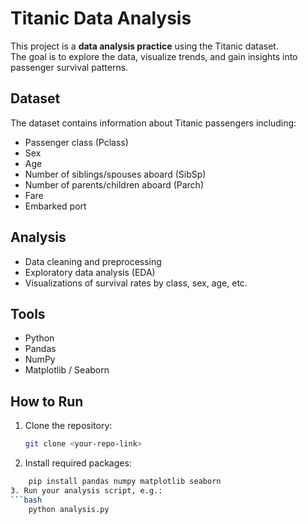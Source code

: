 # Titanic Data Analysis

This project is a **data analysis practice** using the Titanic dataset.  
The goal is to explore the data, visualize trends, and gain insights into passenger survival patterns.

## Dataset
The dataset contains information about Titanic passengers including:
- Passenger class (Pclass)
- Sex
- Age
- Number of siblings/spouses aboard (SibSp)
- Number of parents/children aboard (Parch)
- Fare
- Embarked port

## Analysis
- Data cleaning and preprocessing
- Exploratory data analysis (EDA)
- Visualizations of survival rates by class, sex, age, etc.

## Tools
- Python
- Pandas
- NumPy
- Matplotlib / Seaborn

## How to Run
1. Clone the repository:
   ```bash
   git clone <your-repo-link>
2. Install required packages:
```bash
    pip install pandas numpy matplotlib seaborn
3. Run your analysis script, e.g.:
```bash
    python analysis.py
